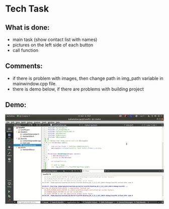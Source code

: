 # Tech Task

## What is done:
- main task (show contact list with names)
- pictures on the left side of each button
- call function

## Comments:
- if there is problem with images, then change path in img_path variable in mainwindow.cpp file.
- there is demo below, if there are problems with building project

## Demo:
![alt text](https://github.com/Voravomas/luxoft-test-task/blob/main/prototype.gif)
